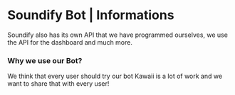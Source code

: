 # Soundify Bot | Informations
Soundify also has its own API that we have programmed ourselves, we use the API for the dashboard and much more.

### Why we use our Bot?
We think that every user should try our bot Kawaii is a lot of work and we want to share that with every user!
